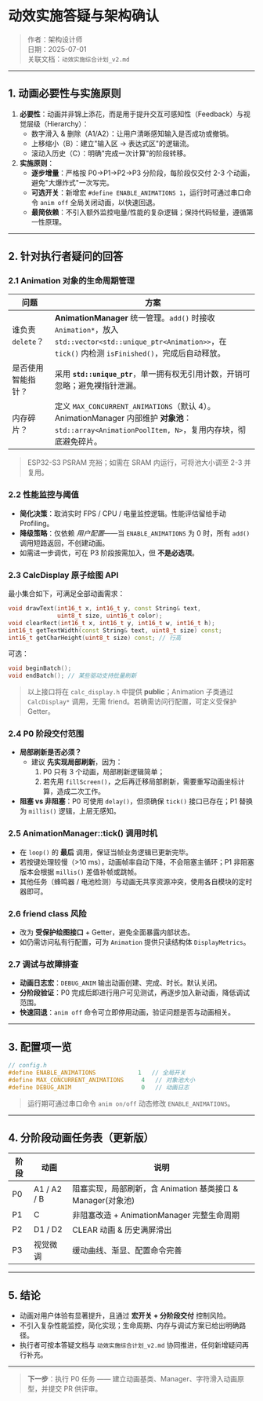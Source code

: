 # 动效实施答疑与架构确认

> 作者：架构设计师  
> 日期：2025-07-01  
> 关联文档：`动效实施综合计划_v2.md`

---

## 1. 动画必要性与实施原则

1. **必要性**：动画并非锦上添花，而是用于提升交互可感知性（Feedback）与视觉层级（Hierarchy）：
   - 数字滑入 & 删除（A1/A2）：让用户清晰感知输入是否成功或撤销。
   - 上移缩小（B）：建立"输入区 → 表达式区"的逻辑流。
   - 滚动入历史（C）：明确"完成一次计算"的阶段转移。
2. **实施原则**：
   - **逐步增量**：严格按 P0→P1→P2→P3 分阶段，每阶段仅交付 2-3 个动画，避免"大爆炸式"一次写完。
   - **可选开关**：新增宏 `#define ENABLE_ANIMATIONS 1`，运行时可通过串口命令 `anim off` 全局关闭动画，以快速回退。
   - **最简依赖**：不引入额外监控电量/性能的复杂逻辑；保持代码轻量，遵循第一性原理。

---

## 2. 针对执行者疑问的回答

### 2.1 Animation 对象的生命周期管理

| 问题 | 方案 |
| ---- | ---- |
| 谁负责 `delete`？ | **AnimationManager** 统一管理。`add()` 时接收 `Animation*`，放入 `std::vector<std::unique_ptr<Animation>>`，在 `tick()` 内检测 `isFinished()`，完成后自动释放。 |
| 是否使用智能指针？ | 采用 **`std::unique_ptr`**，单一拥有权无引用计数，开销可忽略；避免裸指针泄漏。 |
| 内存碎片？ | 定义 `MAX_CONCURRENT_ANIMATIONS`（默认 4）。AnimationManager 内部维护 **对象池**：`std::array<AnimationPoolItem, N>`，复用内存块，彻底避免碎片。 |

> ESP32-S3 PSRAM 充裕；如需在 SRAM 内运行，可将池大小调至 2-3 并复用。

### 2.2 性能监控与阈值

- **简化决策**：取消实时 FPS / CPU / 电量监控逻辑。性能评估留给手动 Profiling。  
- **降级策略**：仅依赖 *用户配置*——当 `ENABLE_ANIMATIONS` 为 0 时，所有 `add()` 调用短路返回，不创建动画。  
- 如需进一步调优，可在 P3 阶段按需加入，但 **不是必选项**。

### 2.3 CalcDisplay 原子绘图 API

最小集合如下，可满足全部动画需求：
```cpp
void drawText(int16_t x, int16_t y, const String& text,
              uint8_t size, uint16_t color);
void clearRect(int16_t x, int16_t y, int16_t w, int16_t h);
int16_t getTextWidth(const String& text, uint8_t size) const;
int16_t getCharHeight(uint8_t size) const; // 行高
```
可选：
```cpp
void beginBatch();
void endBatch(); // 某些驱动支持批量刷新
```
> 以上接口将在 `calc_display.h` 中提供 **public**；Animation 子类通过 `CalcDisplay*` 调用，无需 friend。若确需访问行配置，可定义受保护 Getter。

### 2.4 P0 阶段交付范围

- **局部刷新是否必须？**
  - 建议 **先实现局部刷新**，因为：
    1. P0 只有 3 个动画，局部刷新逻辑简单；
    2. 若先用 `fillScreen()`，之后再迁移局部刷新，需要重写动画坐标计算，造成二次工作。
- **阻塞 vs 非阻塞**：P0 可使用 `delay()`，但须确保 `tick()` 接口已存在；P1 替换为 `millis()` 逻辑，上层无感知。

### 2.5 AnimationManager::tick() 调用时机

- 在 `loop()` 的 **最后** 调用，保证当帧业务逻辑已更新完毕。  
- 若按键处理较慢（>10 ms），动画帧率自动下降，不会阻塞主循环；P1 非阻塞版本会根据 `millis()` 差值补帧或跳帧。
- 其他任务（蜂鸣器 / 电池检测）与动画无共享资源冲突，使用各自模块的定时器即可。

### 2.6 friend class 风险

- 改为 **受保护绘图接口** + Getter，避免全面暴露内部状态。  
- 如仍需访问私有行配置，可为 `Animation` 提供只读结构体 `DisplayMetrics`。

### 2.7 调试与故障排查

- **动画日志宏**：`DEBUG_ANIM` 输出动画创建、完成、时长。默认关闭。  
- **分阶段验证**：P0 完成后即进行用户可见测试，再逐步加入新动画，降低调试范围。
- **快速回退**：`anim off` 命令可立即停用动画，验证问题是否与动画相关。

---

## 3. 配置项一览

```cpp
// config.h
#define ENABLE_ANIMATIONS            1   // 全局开关
#define MAX_CONCURRENT_ANIMATIONS     4   // 对象池大小
#define DEBUG_ANIM                    0   // 动画日志
```
> 运行期可通过串口命令 `anim on/off` 动态修改 `ENABLE_ANIMATIONS`。

---

## 4. 分阶段动画任务表（更新版）

| 阶段 | 动画 | 说明 |
| ---- | ---- | ---- |
| P0 | A1 / A2 / B | 阻塞实现，局部刷新，含 Animation 基类接口 & Manager(对象池) |
| P1 | C | 非阻塞改造 + AnimationManager 完整生命周期 |
| P2 | D1 / D2 | CLEAR 动画 & 历史满屏滑出 |
| P3 | 视觉微调 | 缓动曲线、渐显、配置命令完善 |

---

## 5. 结论

- 动画对用户体验有显著提升，且通过 **宏开关 + 分阶段交付** 控制风险。
- 不引入复杂性能监控，简化实现；生命周期、内存与调试方案已给出明确路径。
- 执行者可按本答疑文档与 `动效实施综合计划_v2.md` 协同推进，任何新增疑问再行补充。

---

> **下一步**：执行 P0 任务 —— 建立动画基类、Manager、字符滑入动画原型，并提交 PR 供评审。 